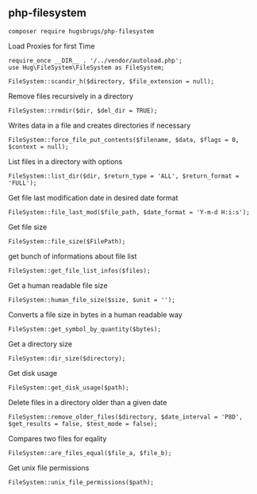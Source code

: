 ## php-filesystem

```
composer require hugsbrugs/php-filesystem
```

Load Proxies for first Time
```
require_once __DIR__ . '/../vendor/autoload.php';
use Hug\FileSystem\FileSystem as FileSystem;

FileSystem::scandir_h($directory, $file_extension = null);
```


Remove files recursively in a directory
```
FileSystem::rrmdir($dir, $del_dir = TRUE);
```

Writes data in a file and creates directories if necessary
```
FileSystem::force_file_put_contents($filename, $data, $flags = 0, $context = null);
```

List files in a directory with options
```
FileSystem::list_dir($dir, $return_type = 'ALL', $return_format = 'FULL');
```

Get file last modification date in desired date format
```
FileSystem::file_last_mod($file_path, $date_format = 'Y-m-d H:i:s');
```

Get file size
```
FileSystem::file_size($FilePath);
```

get bunch of informations about file list
```
FileSystem::get_file_list_infos($files);
```

Get a human readable file size
```
FileSystem::human_file_size($size, $unit = '');
```

Converts a file size in bytes in a human readable way
```
FileSystem::get_symbol_by_quantity($bytes);
```

Get a directory size
```
FileSystem::dir_size($directory);
```

Get disk usage
```
FileSystem::get_disk_usage($path);
```

Delete files in a directory older than a given date
```
FileSystem::remove_older_files($directory, $date_interval = 'P8D', $get_results = false, $test_mode = false);
```

Compares two files for eqality
```
FileSystem::are_files_equal($file_a, $file_b);
```

Get unix file permissions
```
FileSystem::unix_file_permissions($path);
```
